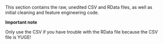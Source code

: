 This section contains the raw, unedited CSV  and RData files, as well as initial cleaning and feature engineering code. 

<b>Important note</b>

Only use the CSV if you have trouble with the RData file because the CSV file is YUGE!
